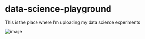 # data-science-playground

This is the place where I'm uploading my data science experiments

![image](https://user-images.githubusercontent.com/4619900/189496183-5282183f-fe8c-4892-bdde-c5276e7af2e4.png)
